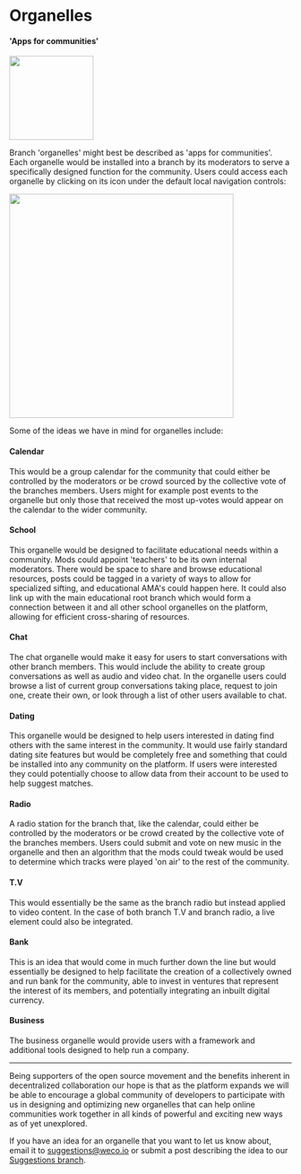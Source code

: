 # Organelles
#### 'Apps for communities'

<img src="/images/organelles.jpg" style="width: 150px">

Branch 'organelles' might best be described as 'apps for communities'. Each organelle would be installed into a branch by its moderators to serve a specifically designed function for the community. Users could access each organelle by clicking on its icon under the default local navigation controls:

<img src="/images/organelle-icons.jpg" style="width: 400px">

Some of the ideas we have in mind for organelles include: 

#### Calendar
This would be a group calendar for the community that could either be controlled by the moderators or be crowd sourced by the collective vote of the branches members. Users might for example post events to the organelle but only those that received the most up-votes would appear on the calendar to the wider community.

#### School
This organelle would be designed to facilitate educational needs within a community. Mods could appoint 'teachers' to be its own internal moderators. There would be space to share and browse educational resources, posts could be tagged in a variety of ways to allow for specialized sifting, and educational AMA's could happen here. It could also link up with the main educational root branch which would form a connection between it and all other school organelles on the platform, allowing for efficient cross-sharing of resources.

#### Chat
The chat organelle would make it easy for users to start conversations with other branch members. This would include the ability to create group conversations as well as audio and video chat. In the organelle users could browse a list of current group conversations taking place, request to join one, create their own, or look through a list of other users available to chat.

#### Dating
This organelle would be designed to help users interested in dating find others with the same interest in the community. It would use fairly standard dating site features but would be completely free and something that could be installed into any community on the platform. If users were interested they could potentially choose to allow data from their account to be used to help suggest matches.

#### Radio
A radio station for the branch that, like the calendar, could either be controlled by the moderators or be crowd created by the collective vote of the branches members. Users could submit and vote on new music in the organelle and then an algorithm that the mods could tweak would be used to determine which tracks were played 'on air' to the rest of the community.

#### T.V
This would essentially be the same as the branch radio but instead applied to video content. In the case of both branch T.V and branch radio, a live element could also be integrated.

#### Bank
This is an idea that would come in much further down the line but would essentially be designed to help facilitate the creation of a collectively owned and run bank for the community, able to invest in ventures that represent the interest of its members, and potentially integrating an inbuilt digital currency.

#### Business
The business organelle would provide users with a framework and additional tools designed to help run a company.

---

Being supporters of the open source movement and the benefits inherent in decentralized collaboration our hope is that as the platform expands we will be able to encourage a global community of developers to participate with us in designing and optimizing new organelles that can help online communities work together in all kinds of powerful and exciting new ways as of yet unexplored.

If you have an idea for an organelle that you want to let us know about, email it to suggestions@weco.io or submit a post describing the idea to our [Suggestions branch](https://www.weco.io/b/beta-suggestions).